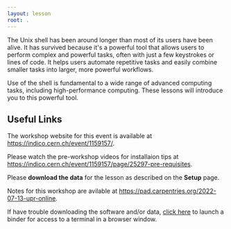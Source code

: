 ```yaml
---
layout: lesson
root: .
---
```


The Unix shell has been around longer than most of its users
have been alive. It has survived because it's a powerful tool that
allows users to perform complex and powerful tasks, often with just
 a few keystrokes or lines of code. It helps users automate repetitive
 tasks and easily combine smaller tasks into larger, more powerful workflows.

Use of the shell is fundamental to a wide range of advanced computing
tasks, including high-performance computing. These lessons will introduce
you to this powerful tool.

## Useful Links


The workshop website for this event is available at 
<https://indico.cern.ch/event/1159157/>.

Please watch the pre-workshop videos for installaion tips at
 <https://indico.cern.ch/event/1159157/page/25297-pre-requisites>.

Please **download the data** for the lesson as described on the **Setup** page.

Notes for this workshop are avilable at <https://pad.carpentries.org/2022-07-13-upr-online>.

If have trouble downloading the software and/or data, 
[click 
here](https://mybinder.org/v2/gh/raynamharris/2022-07-13-upr-online/shell-lessons-data) 
to launch a binder for access to a terminal in a browser window.

